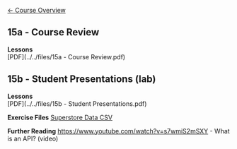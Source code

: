 [&#x2190; Course Overview](../../1-Overview/overview.md)
## 15a - Course Review

**Lessons**  
[PDF](../../files/15a - Course Review.pdf)

## 15b - Student Presentations (lab)

**Lessons**  
[PDF](../../files/15b - Student Presentations.pdf)

**Exercise Files**
[Superstore Data CSV](../../files/superstore.xls)

**Further Reading**
https://www.youtube.com/watch?v=s7wmiS2mSXY - What is an API? (video)
